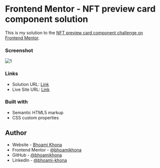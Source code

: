 # Frontend Mentor - NFT preview card component solution

This is my solution to the [NFT preview card component challenge on Frontend Mentor](https://www.frontendmentor.io/challenges/nft-preview-card-component-SbdUL_w0U).

### Screenshot

![1](https://user-images.githubusercontent.com/50435319/227178004-9a2eb188-ea61-4477-b5cd-d684dd50b72a.PNG)

### Links

- Solution URL: [Link](https://github.com/bhoamikhona/frontend-mentor-challenges/tree/main/nft-preview-card-component-main)
- Live Site URL: [Link](https://bhoamikhona.github.io/frontend-mentor-challenges/nft-preview-card-component-main/index.html)

### Built with

- Semantic HTML5 markup
- CSS custom properties

## Author

- Website - [Bhoami Khona](https://bhoamikhona.github.io/bhoami-khona-website/)
- Frontend Mentor - [@bhoamikhona](https://www.frontendmentor.io/profile/bhoamikhona)
- GitHub - [@bhoamikhona](https://github.com/bhoamikhona)
- LinkedIn - [@bhoami-khona](https://www.linkedin.com/in/bhoami-khona/)
